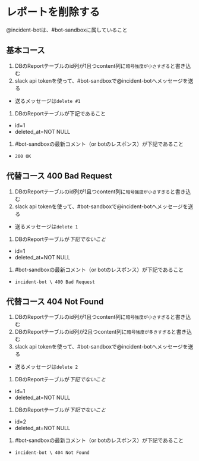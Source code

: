 # レポートを削除する

@incident-botは、#bot-sandboxに属していること

## 基本コース

1. DBのReportテーブルのid列が1且つcontent列に`暗号強度が小さすぎる`と書き込む
1. slack api tokenを使って、#bot-sandboxで@incident-botへメッセージを送る
  - 送るメッセージは`delete #1`
1. DBのReportテーブルが下記であること
  - id=1
  - deleted_at=NOT NULL
1. #bot-sandboxの最新コメント（or botのレスポンス）が下記であること
  - `200 OK`

## 代替コース 400 Bad Request

1. DBのReportテーブルのid列が1且つcontent列に`暗号強度が小さすぎる`と書き込む
1. slack api tokenを使って、#bot-sandboxで@incident-botへメッセージを送る
  - 送るメッセージは`delete 1`
1. DBのReportテーブルが*下記でないこと*
  - id=1
  - deleted_at=NOT NULL
1. #bot-sandboxの最新コメント（or botのレスポンス）が下記であること
  - `incident-bot \ 400 Bad Request`

## 代替コース 404 Not Found

1. DBのReportテーブルのid列が1且つcontent列に`暗号強度が小さすぎる`と書き込む
1. DBのReportテーブルのid列が2且つcontent列に`暗号強度が多きすぎる`と書き込む
1. slack api tokenを使って、#bot-sandboxで@incident-botへメッセージを送る
  - 送るメッセージは`delete 2`
1. DBのReportテーブルが*下記でないこと*
  - id=1
  - deleted_at=NOT NULL
1. DBのReportテーブルが*下記でないこと*
  - id=2
  - deleted_at=NOT NULL
1. #bot-sandboxの最新コメント（or botのレスポンス）が下記であること
  - `incident-bot \ 404 Not Found`
